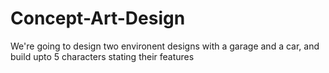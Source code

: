 # Concept-Art-Design
We're going to design two environent designs with a garage and a car, and build upto 5 characters stating their features
